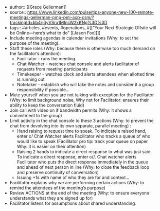 - author:: [[Grace Gellerman]]
- source:: https://www.linkedin.com/pulse/tips-anyone-new-100-remote-meetings-gellerman-pmp-pmi-acp-csm/?trackingId=bb4rj6yVSru1MIncW2xKNg%3D%3D
- tags:: #articles, #events, #operations, #[[“Your Next Strategic Offsite will be Online—here’s what to do” [[Jason Fox]]]]
- Include meeting agendas in calendar invitations (Why: to set the purpose of the meeting).
- Staff these roles (Why: because there is otherwise too much demand on the facilitator’s attention):
    - Facilitator - runs the meeting
    - Chat Watcher - watches chat console and alerts facilitator of requests from meeting participants
    - Timekeeper - watches clock and alerts attendees when allotted time is running out
    - Notetaker - establish who will take the notes and consider it a group responsibility if possible...
- Mute yourself when you are not talking with exception for the Facilitator (Why: to limit background noise, Why not for Facilitator: ensures their ability to keep the conversation fluid)
- Join call with video on if bandwidth permits (Why: it shows a commitment to the group)
- Limit activity in the chat console to these 3 actions (Why: to prevent the chat from devolving into its own separate, parallel meeting) :
    - Hand raising to request time to speak. To indicate a raised hand, enter o/ Chat Watcher alerts Facilitator who tracks a queue of who would like to speak (Facilitator pro tip: track your queue on paper Why: it is easier on their attention)
    - Raising 2 hands to indicate a direct response to what was just said. To indicate a direct response, enter o//. Chat watcher alerts Facilitator who puts the direct response immediately in the queue and ahead of next person in line (Why: to close the feedback loop and preserve continuity of conversation)
    - Issuing +1s with name of who they are for and context...
- Facilitator explains why we are performing certain actions (Why: to remind the attendees of the meeting’s purpose)
- Review ACTIONS at the end of the meeting (Why: to ensure everyone understands what they are signed up for)
- Facilitator listens for assumptions about shared understanding:
